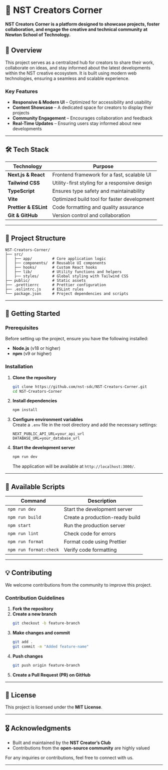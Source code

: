 # 🚀 NST Creators Corner  

**NST Creators Corner is a platform designed to showcase projects, foster collaboration, and engage the creative and technical community at Newton School of Technology.**  

## 📌 Overview  

This project serves as a centralized hub for creators to share their work, collaborate on ideas, and stay informed about the latest developments within the NST creative ecosystem. It is built using modern web technologies, ensuring a seamless and scalable experience.  

### Key Features  

- **Responsive & Modern UI** – Optimized for accessibility and usability  
- **Content Showcase** – A dedicated space for creators to display their projects  
- **Community Engagement** – Encourages collaboration and feedback  
- **Real-Time Updates** – Ensuring users stay informed about new developments  

---

## 🛠 Tech Stack  

| **Technology** | **Purpose** |
|--------------|-------------|
| **Next.js & React** | Frontend framework for a fast, scalable UI |
| **Tailwind CSS** | Utility-first styling for a responsive design |
| **TypeScript** | Ensures type safety and maintainability |
| **Vite** | Optimized build tool for faster development |
| **Prettier & ESLint** | Code formatting and quality assurance |
| **Git & GitHub** | Version control and collaboration |

---

## 📂 Project Structure  

```
NST-Creators-Corner/
├── src/
│   ├── app/         # Core application logic
│   ├── components/  # Reusable UI components
│   ├── hooks/       # Custom React hooks
│   ├── lib/         # Utility functions and helpers
│   ├── styles/      # Global styling with Tailwind CSS
├── public/          # Static assets
├── .prettierrc      # Prettier configuration
├── .eslintrc.js     # ESLint rules
└── package.json     # Project dependencies and scripts
```

---

## 🚀 Getting Started  

### Prerequisites  

Before setting up the project, ensure you have the following installed:  

- **Node.js** (v18 or higher)  
- **npm** (v9 or higher)  

### Installation  

1. **Clone the repository**  
   ```bash
   git clone https://github.com/nst-sdc/NST-Creators-Corner.git
   cd NST-Creators-Corner
   ```  

2. **Install dependencies**  
   ```bash
   npm install
   ```  

3. **Configure environment variables**  
   Create a `.env` file in the root directory and add the necessary settings:  
   ```env
   NEXT_PUBLIC_API_URL=your_api_url
   DATABASE_URL=your_database_url
   ```  

4. **Start the development server**  
   ```bash
   npm run dev
   ```  
   The application will be available at `http://localhost:3000/`.  

---

## 📜 Available Scripts  

| Command | Description |
|---------|------------|
| `npm run dev` | Start the development server |
| `npm run build` | Create a production-ready build |
| `npm start` | Run the production server |
| `npm run lint` | Check code for errors |
| `npm run format` | Format code using Prettier |
| `npm run format:check` | Verify code formatting |

---

## 💡 Contributing  

We welcome contributions from the community to improve this project.  

### Contribution Guidelines  

1. **Fork the repository**  
2. **Create a new branch**  
   ```bash
   git checkout -b feature-branch
   ```  
3. **Make changes and commit**  
   ```bash
   git add .
   git commit -m "Added feature-name"
   ```  
4. **Push changes**  
   ```bash
   git push origin feature-branch
   ```  
5. **Create a Pull Request (PR) on GitHub**  

---

## 📄 License  

This project is licensed under the **MIT License**.  

---

## 🎖 Acknowledgments  

- Built and maintained by the **NST Creator’s Club**  
- Contributions from the **open-source community** are highly valued  

For any inquiries or contributions, feel free to connect with us.  

---
